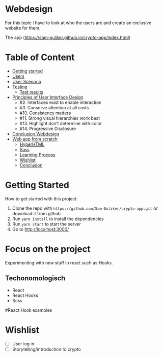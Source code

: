 # Webdesign
For this topic I have to look at who the users are and create an exclusive website for them.

The app (https://sam-guliker.github.io/crypto-app/index.html)

# Table of Content
* [Getting started](#getting-started)
* [Users](#users)
* [User Scenario](#user-scenario)
* [Testing](#testing)
    * [Test results](#test-results)
* [Principles of User Interface Design](#principles-of-user-interface-design)
    * #2. Interfaces exist to enable interaction
    * #3. Conserve attention at all costs
    * #10. Consistency matters
    * #11. Strong visual hierarchies work best
    * #13. Highlight don’t determine with color
    * #14. Progressive Disclosure
* [Conclusion Webdesign](#conculsion-webdesign)
* [Web app from scratch](#web-app-from-scratch)
    * [HyperHTML](#hyperhtml)
    * [Sass](#sass)
    * [Learning Process](#learning-process)
    * [Wishlist](#wishlist)
    * [Conclusion](#conclusion)

# Getting Started
How to get started with this project:
1.  Clone the repo with `https://github.com/Sam-Guliker/crypto-app.git` or download it from github
2.  Run `yarn install`  to install the dependencies
3.  Run `yarn start` to start the server
4.  Go to [http://localhost:3000/](http://localhost:3000/)

# Focus on the project
Experimenting with new stuff in react such as Hooks.

## Techonomologisch
- React
- React Hooks
- Scss

#React Hook examples

# Wishlist
- [ ] User log in
- [ ] Storytelling/introduction to crypto
